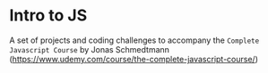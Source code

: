 # Intro to JS

A set of projects and coding challenges to accompany the `Complete Javascript Course` by Jonas Schmedtmann (https://www.udemy.com/course/the-complete-javascript-course/)